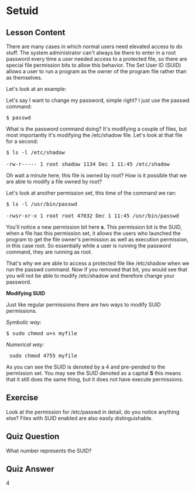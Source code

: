 # Setuid

## Lesson Content

There are many cases in which normal users need elevated access to do stuff. The system administrator can't always be there to enter in a root password every time a user needed access to a protected file, so there are special file permission bits to allow this behavior. The Set User ID (SUID) allows a user to run a program as the owner of the program file rather than as themselves.

Let's look at an example: 

Let's say I want to change my password, simple right? I just use the passwd command:

<pre>$ passwd</pre>

What is the password command doing? It's modifying a couple of files, but most importantly it's modifying the /etc/shadow file. Let's look at that file for a second: 

<pre>$ ls -l /etc/shadow

-rw-r----- 1 root shadow 1134 Dec 1 11:45 /etc/shadow
</pre>

Oh wait a minute here, this file is owned by root? How is it possible that we are able to modify a file owned by root? 

Let's look at another permission set, this time of the command we ran: 

<pre>$ ls -l /usr/bin/passwd

-rwsr-xr-x 1 root root 47032 Dec 1 11:45 /usr/bin/passwd
</pre>

You'll notice a new permission bit here <b>s</b>. This permission bit is the SUID, when a file has this permission set, it allows the users who launched the program to get the file owner's permission as well as execution permission, in this case root. So essentially while a user is running the password command, they are running as root.

That's why we are able to access a protected file like /etc/shadow when we run the passwd command. Now if you removed that bit, you would see that you will not be able to modify /etc/shadow and therefore change your password. 

<b>Modifying SUID</b>

Just like regular permissions there are two ways to modify SUID permissions. 

<i>Symbolic way:</i>
<pre>$ sudo chmod u+s myfile</pre>

<i>Numerical way:</i>
<pre> sudo chmod 4755 myfile</pre>

As you can see the SUID is denoted by a 4 and pre-pended to the permission set. You may see the SUID denoted as a capital <b>S</b> this means that it still does the same thing, but it does not have execute permissions.

## Exercise

Look at the permission for /etc/passwd in detail, do you notice anything else? Files with SUID enabled are also easily distinguishable.

## Quiz Question

What number represents the SUID?

## Quiz Answer

4
